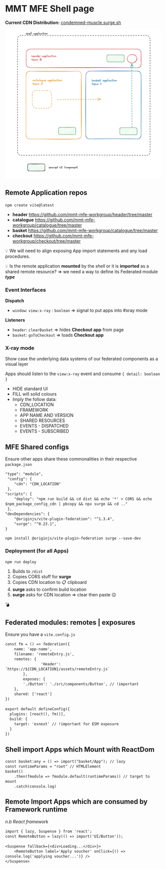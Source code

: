 # MMT MFE Shell page

**Current CDN Distribution:** [condemned-muscle.surge.sh](https://condemned-muscle.surge.sh)

![overview](./overview.jpg)

## Remote Application repos

`npm create vite@latest`

- **header** https://github.com/mmt-mfe-workgroup/header/tree/master
- **catalogue** https://github.com/mmt-mfe-workgroup/catalogue/tree/master
- **basket** https://github.com/mmt-mfe-workgroup/catalogue/tree/master
- **checkout** https://github.com/mmt-mfe-workgroup/checkout/tree/master



:bulb: We will need to align exposing App import statements and any load procedures.

:bulb: Is the remote application **mounted** by the _shell_ or it is **imported** as a shared remote resource? => we need a way to define its Federated module **_type_**



### Event Interfaces

**Dispatch**

* `window`: `view:x-ray` : `boolean` => signal to put apps into #xray mode

**Listeners**

* `header`: `clearBasket` => hides **Checkout app** from page
* `basket`: `goToCheckout` => loads **Checkout app** 





### X-ray mode

Show case the underlying data systems of our federated components as a visual layer

Apps should listen to the `view:x-ray` event and consume `{ detail: boolean }`

* HIDE standard UI
* FILL will solid colours
* Imply the follow data:
  * CDN_LOCATION
  * FRAMEWORK
  * APP NAME AND VERSION
  * SHARED RESOURCES
  * EVENTS - DISPATCHED
  * EVENTS - SUBSCRIBED



## MFE Shared configs

Ensure other apps share these commonalities in their respective `package.json`

```
"type": "module",
 "config": {
    "cdn": "CDN_LOCATION"
 },
"scripts": {
    "deploy": "npm run build && cd dist && echo '*' > CORS && echo $npm_package_config_cdn | pbcopy && npx surge && cd .."
 },
"devDependencies": {
    "@originjs/vite-plugin-federation": "^1.3.4",
    "surge": "^0.23.1",
}
```

```
npm install @originjs/vite-plugin-federation surge --save-dev
```

### Deployment (for all Apps)

`npm run deploy`

1. Builds to `/dist`
2. Copies CORS stuff for **surge**
3. Copies CDN location to :clipboard: clipboard
4. **surge** asks to confirm build location
5. **surge** asks for CDN location => clear then paste :wink:

:bomb:

## Federated modules: remotes | exposures

Ensure you have a `vite.config.js`

```
const fm = () => federation({
    name: 'app-name',
    filename: 'remoteEntry.js',
    remotes: {
				'Header': `https://${CDN_LOCATION}/assets/remoteEntry.js`
		},
		exposes: {
        './Button': './src/components/Button', // !important
    },
    shared: ['react']
})

export default defineConfig({
  plugins: [react(), fm()],
  build: {
    target: 'esnext' // !important for ESM exposure
  }
})
```

## Shell import Apps which Mount with ReactDom

```
const basket:any = () => import("basket/App"); // lazy
const runtimeParams = "root" // HTMLElement
basket()
	.then(fmodule => fmodule.default(runtimeParams)) // target to mount
	.catch(console.log)
```

## Remote Import Apps which are consumed by Framework runtime

_n.b React framework_

```
import { lazy, Suspense } from 'react';
const RemoteButton = lazy(() => import('UI/Button'));

<Suspense fallback={<div>Loading...</div>}>
	<RemoteButton label='Apply voucher' onClick={() => console.log('applying voucher...')} />
</Suspense>
```
